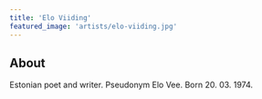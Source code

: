 ```yaml
---
title: 'Elo Viiding'
featured_image: 'artists/elo-viiding.jpg'
---
```


## About

Estonian poet and writer. Pseudonym Elo Vee. Born 20. 03. 1974.
